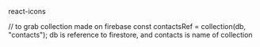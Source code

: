 react-icons

// to grab collection made on firebase
const contactsRef = collection(db, "contacts");
db is reference to firestore, and contacts is name of collection

